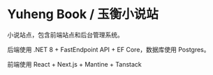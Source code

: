 # Yuheng Book / 玉衡小说站

小说站点，包含前端站点和后台管理系统。

后端使用 .NET 8 + FastEndpoint API + EF Core，数据库使用 Postgres。

前端使用 React + Next.js + Mantine + Tanstack
